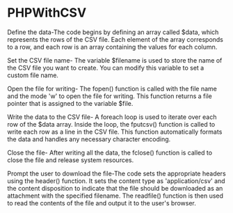 # PHPWithCSV

Define the data-The code begins by defining an array called $data, which represents the rows of the CSV file. Each element of the array corresponds to a row, and each row is an array containing the values for each column.

Set the CSV file name- The variable $filename is used to store the name of the CSV file you want to create. You can modify this variable to set a custom file name.

Open the file for writing- The fopen() function is called with the file name and the mode 'w' to open the file for writing. This function returns a file pointer that is assigned to the variable $file.

Write the data to the CSV file- A foreach loop is used to iterate over each row of the $data array. Inside the loop, the fputcsv() function is called to write each row as a line in the CSV file. This function automatically formats the data and handles any necessary character encoding.

Close the file- After writing all the data, the fclose() function is called to close the file and release system resources.

Prompt the user to download the file-The code sets the appropriate headers using the header() function. It sets the content type as 'application/csv' and the content disposition to indicate that the file should be downloaded as an attachment with the specified filename. The readfile() function is then used to read the contents of the file and output it to the user's browser.
